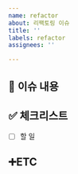 ```yaml
---
name: refactor
about: 리팩토링 이슈
title: ''
labels: refactor
assignees: ''

---
```


<!-- Issue 작성 전에 우선 Assignees, label 지정하기 -->

## 📄 이슈 내용
<!-- 이슈 내용 요약 설명 -->
> 

## ✅ 체크리스트
- [ ]  할 일

## ➕ETC

